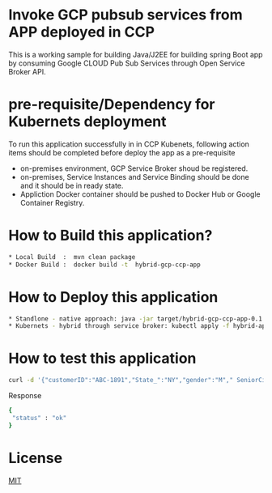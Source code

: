 # Invoke GCP pubsub services from APP deployed in CCP 

This is a working sample for building Java/J2EE   for building  spring Boot app  by consuming Google CLOUD Pub Sub Services through Open Service Broker API.

# pre-requisite/Dependency for Kubernets deployment
 
 To run this application successfully in in CCP Kubenets,  following action items should be completed before deploy the app as a pre-requisite
 
* on-premises environment, GCP Service Broker shoud be registered.
* on-premises, Service Instances and Service Binding should be done and it should be in ready state.
* Appliction Docker container should be pushed to Docker Hub or Google Container Registry.

# How to Build this application?
```bash
* Local Build  :  mvn clean package 
* Docker Build :  docker build -t  hybrid-gcp-ccp-app
```
# How to Deploy this application
```bash
* Standlone - native approach: java -jar target/hybrid-gcp-ccp-app-0.1.0.jar
* Kubernets - hybrid through service broker: kubectl apply -f hybrid-app-using-gcp-broker.yaml
```

# How to test this application
```bash
curl -d '{"customerID":"ABC-1891","State_":"NY","gender":"M"," SeniorCitizen":0,"Partner":true,"Dependents":true} ' -H "Content-Type: application/json" -X POST http://localhost:8080/publish/
```
Response
```bash
{
 "status" : "ok"
}
```





# License
 [MIT](/LICENSE)
